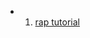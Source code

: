 - 01. [rap tutorial](https://developers.sap.com/tutorials/abap-environment-restful-programming-model.html)